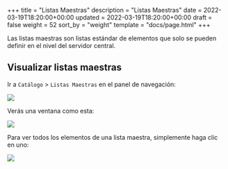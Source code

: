 +++
title = "Listas Maestras"
description = "Listas Maestras"
date = 2022-03-19T18:20:00+00:00
updated = 2022-03-19T18:20:00+00:00
draft = false
weight = 52
sort_by = "weight"
template = "docs/page.html"
+++

Las listas maestras son listas estándar de elementos que solo se pueden definir en el nivel del servidor central. 

## Visualizar listas maestras

Ir a `Catálogo` > `Listas Maestras` en el panel de navegación: 

![](/docs/catalogue/images/cat_gotoml.png)

Verás una ventana como esta: 

![](/docs/catalogue/images/cat_mllist.png)


Para ver todos los elementos de una lista maestra, simplemente haga clic en uno: 

![](/docs/catalogue/images/cat_mldetail.png)


